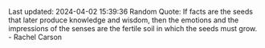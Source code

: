 Last updated: 2024-04-02 15:39:36
Random Quote: If facts are the seeds that later produce knowledge and wisdom, then the emotions and the impressions of the senses are the fertile soil in which the seeds must grow. - Rachel Carson